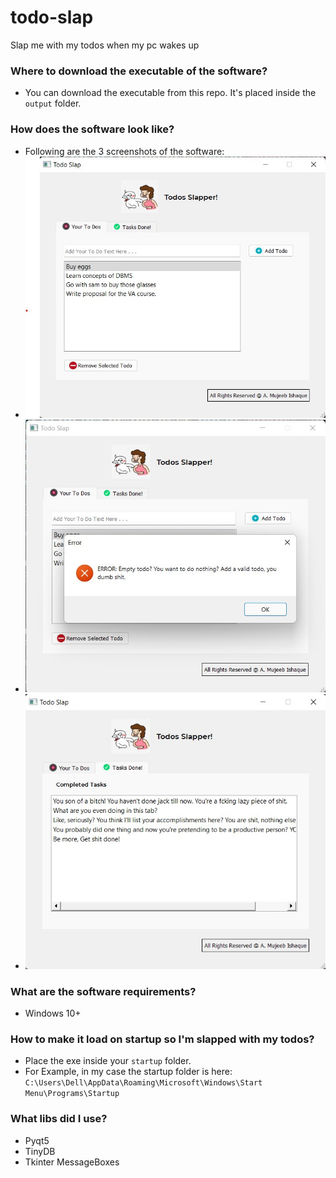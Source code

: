 # todo-slap
Slap me with my todos when my pc wakes up

### Where to download the executable of the software?
- You can download the executable from this repo. It's placed inside the `output` folder.

### How does the software look like?
- Following are the 3 screenshots of the software:
- ![main window](screenshots/todo-slap-1.jpg)
- ![error window](screenshots/todo-slap-2.jpg)
- ![second tab](screenshots/todo-slap-3.jpg)

### What are the software requirements?
- Windows 10+

### How to make it load on startup so I'm slapped with my todos?
- Place the exe inside your `startup` folder.
- For Example, in my case the startup folder is here: `C:\Users\Dell\AppData\Roaming\Microsoft\Windows\Start Menu\Programs\Startup`

### What libs did I use?
- Pyqt5
- TinyDB
- Tkinter MessageBoxes
